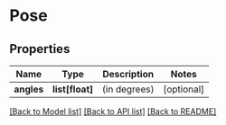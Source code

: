 # Pose

## Properties
Name | Type | Description | Notes
------------ | ------------- | ------------- | -------------
**angles** | **list[float]** | (in degrees) | [optional] 

[[Back to Model list]](../README.md#documentation-for-models) [[Back to API list]](../README.md#documentation-for-api-endpoints) [[Back to README]](../README.md)


